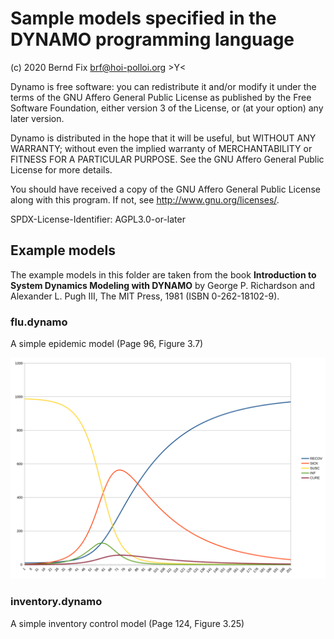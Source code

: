
Sample models specified in the DYNAMO programming language
==========================================================

(c) 2020 Bernd Fix <brf@hoi-polloi.org>   >Y<

Dynamo is free software: you can redistribute it and/or modify it
under the terms of the GNU Affero General Public License as published
by the Free Software Foundation, either version 3 of the License,
or (at your option) any later version.

Dynamo is distributed in the hope that it will be useful, but
WITHOUT ANY WARRANTY; without even the implied warranty of
MERCHANTABILITY or FITNESS FOR A PARTICULAR PURPOSE.  See the GNU
Affero General Public License for more details.

You should have received a copy of the GNU Affero General Public License
along with this program.  If not, see <http://www.gnu.org/licenses/>.

SPDX-License-Identifier: AGPL3.0-or-later

## Example models

The example models in this folder are taken from the book
**Introduction to System Dynamics Modeling with DYNAMO** by George P.
Richardson and Alexander L. Pugh III, The MIT Press, 1981 (ISBN
0-262-18102-9).

### flu.dynamo

A simple epidemic model (Page 96, Figure 3.7)

![flu.dynamo graph](./flu.svg)

### inventory.dynamo

A simple inventory control model (Page 124, Figure 3.25)

